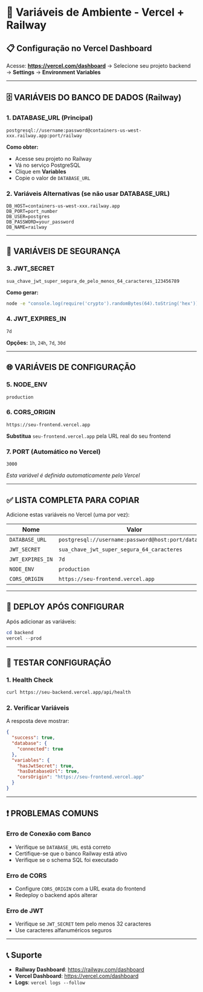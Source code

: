 # 🔧 Variáveis de Ambiente - Vercel + Railway

## 📋 Configuração no Vercel Dashboard

Acesse: **https://vercel.com/dashboard** → Selecione seu projeto backend → **Settings** → **Environment Variables**

---

## 🗄️ **VARIÁVEIS DO BANCO DE DADOS (Railway)**

### 1. **DATABASE_URL** (Principal)
```
postgresql://username:password@containers-us-west-xxx.railway.app:port/railway
```
**Como obter:**
- Acesse seu projeto no Railway
- Vá no serviço PostgreSQL
- Clique em **Variables**
- Copie o valor de `DATABASE_URL`

### 2. **Variáveis Alternativas** (se não usar DATABASE_URL)
```
DB_HOST=containers-us-west-xxx.railway.app
DB_PORT=port_number
DB_USER=postgres
DB_PASSWORD=your_password
DB_NAME=railway
```

---

## 🔐 **VARIÁVEIS DE SEGURANÇA**

### 3. **JWT_SECRET**
```
sua_chave_jwt_super_segura_de_pelo_menos_64_caracteres_123456789
```
**Como gerar:**
```bash
node -e "console.log(require('crypto').randomBytes(64).toString('hex'))"
```

### 4. **JWT_EXPIRES_IN**
```
7d
```
**Opções:** `1h`, `24h`, `7d`, `30d`

---

## 🌐 **VARIÁVEIS DE CONFIGURAÇÃO**

### 5. **NODE_ENV**
```
production
```

### 6. **CORS_ORIGIN**
```
https://seu-frontend.vercel.app
```
**Substitua** `seu-frontend.vercel.app` pela URL real do seu frontend

### 7. **PORT** (Automático no Vercel)
```
3000
```
*Esta variável é definida automaticamente pelo Vercel*

---

## ✅ **LISTA COMPLETA PARA COPIAR**

Adicione estas variáveis no Vercel (uma por vez):

| Nome | Valor | Obrigatória |
|------|-------|-------------|
| `DATABASE_URL` | `postgresql://username:password@host:port/database` | ✅ Sim |
| `JWT_SECRET` | `sua_chave_jwt_super_segura_64_caracteres` | ✅ Sim |
| `JWT_EXPIRES_IN` | `7d` | ❌ Opcional |
| `NODE_ENV` | `production` | ❌ Opcional |
| `CORS_ORIGIN` | `https://seu-frontend.vercel.app` | ✅ Sim |

---

## 🔄 **DEPLOY APÓS CONFIGURAR**

Após adicionar as variáveis:

```powershell
cd backend
vercel --prod
```

---

## 🧪 **TESTAR CONFIGURAÇÃO**

### 1. **Health Check**
```bash
curl https://seu-backend.vercel.app/api/health
```

### 2. **Verificar Variáveis**
A resposta deve mostrar:
```json
{
  "success": true,
  "database": {
    "connected": true
  },
  "variables": {
    "hasJwtSecret": true,
    "hasDatabaseUrl": true,
    "corsOrigin": "https://seu-frontend.vercel.app"
  }
}
```

---

## ❗ **PROBLEMAS COMUNS**

### **Erro de Conexão com Banco**
- Verifique se `DATABASE_URL` está correto
- Certifique-se que o banco Railway está ativo
- Verifique se o schema SQL foi executado

### **Erro de CORS**
- Configure `CORS_ORIGIN` com a URL exata do frontend
- Redeploy o backend após alterar

### **Erro de JWT**
- Verifique se `JWT_SECRET` tem pelo menos 32 caracteres
- Use caracteres alfanuméricos seguros

---

## 📞 **Suporte**

- **Railway Dashboard**: https://railway.com/dashboard
- **Vercel Dashboard**: https://vercel.com/dashboard
- **Logs**: `vercel logs --follow`
